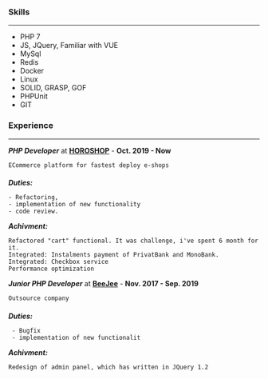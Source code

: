 ### Skills
-- -
- PHP 7
- JS, JQuery, Familiar with VUE
- MySql
- Redis
- Docker
- Linux
- SOLID, GRASP, GOF
- PHPUnit
- GIT

### Experience
-- -
**_PHP Developer_** at **[HOROSHOP](https://horoshop.ua/)** - **Oct. 2019 - Now**

`ECommerce platform for fastest deploy e-shops`
####

_**Duties:**_
```
- Refactoring, 
- implementation of new functionality
- code review.
```
_**Achivment:**_
```
Refactored "cart" functional. It was challenge, i've spent 6 month for it.
Integrated: Instalments payment of PrivatBank and MonoBank.
Integrated: Checkbox service
Performance optimization
```

**_Junior PHP Developer_** at **[BeeJee](https://beejee.ru/)** - **Nov. 2017 - Sep. 2019**

`Outsource company`
####
_**Duties:**_
```
 - Bugfix
 - implementation of new functionalit
```
_**Achivment:**_
```
Redesign of admin panel, which has written in JQuery 1.2
```

